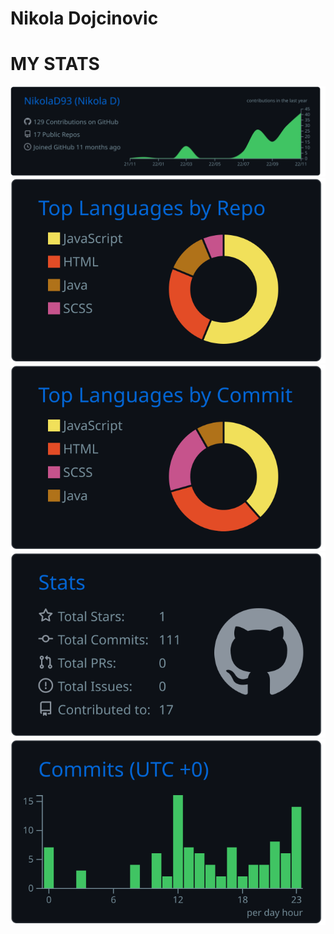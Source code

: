 # Nikola Dojcinovic


# MY STATS 

[![](https://raw.githubusercontent.com/NikolaD93/NikolaD93/master/profile-summary-card-output/github_dark/0-profile-details.svg)](https://github.com/vn7n24fzkq/github-profile-summary-cards)
[![](https://raw.githubusercontent.com/NikolaD93/NikolaD93/master/profile-summary-card-output/github_dark/1-repos-per-language.svg)](https://github.com/vn7n24fzkq/github-profile-summary-cards) [![](https://raw.githubusercontent.com/NikolaD93/NikolaD93/master/profile-summary-card-output/github_dark/2-most-commit-language.svg)](https://github.com/vn7n24fzkq/github-profile-summary-cards)
[![](https://raw.githubusercontent.com/NikolaD93/NikolaD93/master/profile-summary-card-output/github_dark/3-stats.svg)](https://github.com/vn7n24fzkq/github-profile-summary-cards) [![](https://raw.githubusercontent.com/NikolaD93/NikolaD93/master/profile-summary-card-output/github_dark/4-productive-time.svg)](https://github.com/vn7n24fzkq/github-profile-summary-cards)
